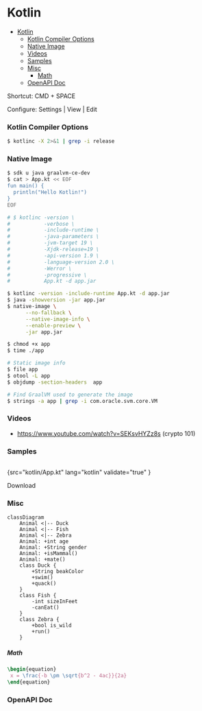 # Kotlin

<!-- TOC -->
* [Kotlin](#kotlin)
    * [Kotlin Compiler Options](#kotlin-compiler-options)
    * [Native Image](#native-image)
    * [Videos](#videos)
    * [Samples](#samples)
    * [Misc](#misc)
        * [Math](#math)
    * [OpenAPI Doc](#openapi-doc)
<!-- TOC -->

<tldr>
 <p>
   Shortcut: <shortcut>CMD + SPACE</shortcut>
</p>
 <p>
  Configure: <ui-path>Settings | View | Edit</ui-path>
</p>
</tldr>

### Kotlin Compiler Options

  ```bash
  $ kotlinc -X 2>&1 | grep -i release
  ```

### Native Image

```bash
$ sdk u java graalvm-ce-dev
$ cat > App.kt << EOF
fun main() {
  println("Hello Kotlin!")
}
EOF

# $ kotlinc -version \
#           -verbose \
#           -include-runtime \
#           -java-parameters \
#           -jvm-target 19 \
#           -Xjdk-release=19 \
#           -api-version 1.9 \
#           -language-version 2.0 \
#           -Werror \
#           -progressive \
#           App.kt -d app.jar

$ kotlinc -version -include-runtime App.kt -d app.jar
$ java -showversion -jar app.jar
$ native-image \
      --no-fallback \
      --native-image-info \
      --enable-preview \
      -jar app.jar

$ chmod +x app
$ time ./app

# Static image info
$ file app
$ otool -L app
$ objdump -section-headers  app

# Find GraalVM used to generate the image
$ strings -a app | grep -i com.oracle.svm.core.VM
```

### Videos

* https://www.youtube.com/watch?v=SEKsvHYZz8s (crypto 101)

### Samples

```kotlin
```

{src="kotlin/App.kt" lang="kotlin" validate="true" }

Download
<res resource-id="movie-data" id="movie-data"  instance="notes" />

### Misc

```mermaid
classDiagram
    Animal <|-- Duck
    Animal <|-- Fish
    Animal <|-- Zebra
    Animal: +int age
    Animal: +String gender
    Animal: +isMammal()
    Animal: +mate()
    class Duck {
        +String beakColor
        +swim()
        +quack()
    }
    class Fish {
        -int sizeInFeet
        -canEat()
    }
    class Zebra {
        +bool is_wild
        +run()
    }
```

##### Math

```tex
\begin{equation}
 x = \frac{-b \pm \sqrt{b^2 - 4ac}}{2a}
\end{equation}
```

### OpenAPI Doc

<api-doc openapi-path="../../resources/documentation.yaml"/>

